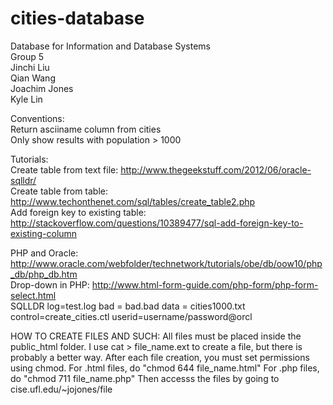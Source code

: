 cities-database
===============
Database for Information and Database Systems  
Group 5  
Jinchi Liu  
Qian Wang  
Joachim Jones  
Kyle Lin  
  
Conventions:  
Return asciiname column from cities  
Only show results with population > 1000  

Tutorials:  
Create table from text file: http://www.thegeekstuff.com/2012/06/oracle-sqlldr/  
Create table from table: http://www.techonthenet.com/sql/tables/create_table2.php  
Add foreign key to existing table: http://stackoverflow.com/questions/10389477/sql-add-foreign-key-to-existing-column  

PHP and Oracle: http://www.oracle.com/webfolder/technetwork/tutorials/obe/db/oow10/php_db/php_db.htm  
Drop-down in PHP: http://www.html-form-guide.com/php-form/php-form-select.html  
SQLLDR log=test.log bad = bad.bad data = cities1000.txt control=create_cities.ctl userid=username/password@orcl

HOW TO CREATE FILES AND SUCH:
All files must be placed inside the public_html folder.
I use cat > file_name.ext to create a file, but there is probably a better way.
After each file creation, you must set permissions using chmod.
For .html files, do "chmod 644 file_name.html"
For .php files, do "chmod 711 file_name.php"
Then accesss the files by going to cise.ufl.edu/~jojones/file
